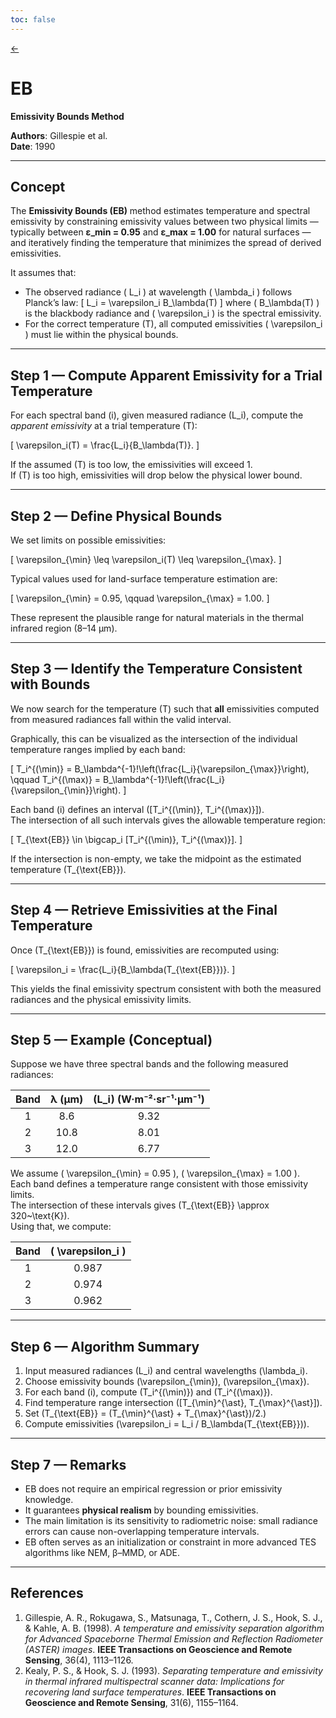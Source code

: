 ```yaml
---
toc: false
---
```


<link rel="stylesheet" href="/algorithms/algorithm.css">

<div>
<a href="/" class="alg-back" aria-label="Back to home">←</a>
</div>

# EB
**Emissivity Bounds Method**

**Authors**: Gillespie et al.  
**Date**: 1990  

---

## Concept

The **Emissivity Bounds (EB)** method estimates temperature and spectral emissivity by constraining emissivity values between two physical limits — typically between **ε_min = 0.95** and **ε_max = 1.00** for natural surfaces — and iteratively finding the temperature that minimizes the spread of derived emissivities.  

It assumes that:
- The observed radiance \( L_i \) at wavelength \( \lambda_i \) follows Planck’s law:
  \[
  L_i = \varepsilon_i B_\lambda(T)
  \]
  where \( B_\lambda(T) \) is the blackbody radiance and \( \varepsilon_i \) is the spectral emissivity.
- For the correct temperature \(T\), all computed emissivities \( \varepsilon_i \) must lie within the physical bounds.

---

## Step 1 — Compute Apparent Emissivity for a Trial Temperature

For each spectral band \(i\), given measured radiance \(L_i\), compute the *apparent emissivity* at a trial temperature \(T\):

\[
\varepsilon_i(T) = \frac{L_i}{B_\lambda(T)}.
\]

If the assumed \(T\) is too low, the emissivities will exceed 1.  
If \(T\) is too high, emissivities will drop below the physical lower bound.

---

## Step 2 — Define Physical Bounds

We set limits on possible emissivities:

\[
\varepsilon_{\min} \leq \varepsilon_i(T) \leq \varepsilon_{\max}.
\]

Typical values used for land-surface temperature estimation are:

\[
\varepsilon_{\min} = 0.95, \qquad \varepsilon_{\max} = 1.00.
\]

These represent the plausible range for natural materials in the thermal infrared region (8–14 µm).

---

## Step 3 — Identify the Temperature Consistent with Bounds

We now search for the temperature \(T\) such that **all** emissivities computed from measured radiances fall within the valid interval.

Graphically, this can be visualized as the intersection of the individual temperature ranges implied by each band:

\[
T_i^{(\min)} = B_\lambda^{-1}\!\left(\frac{L_i}{\varepsilon_{\max}}\right), \qquad
T_i^{(\max)} = B_\lambda^{-1}\!\left(\frac{L_i}{\varepsilon_{\min}}\right).
\]

Each band \(i\) defines an interval \([T_i^{(\min)}, T_i^{(\max)}]\).  
The intersection of all such intervals gives the allowable temperature region:

\[
T_{\text{EB}} \in \bigcap_i [T_i^{(\min)}, T_i^{(\max)}].
\]

If the intersection is non-empty, we take the midpoint as the estimated temperature \(T_{\text{EB}}\).

---

## Step 4 — Retrieve Emissivities at the Final Temperature

Once \(T_{\text{EB}}\) is found, emissivities are recomputed using:

\[
\varepsilon_i = \frac{L_i}{B_\lambda(T_{\text{EB}})}.
\]

This yields the final emissivity spectrum consistent with both the measured radiances and the physical emissivity limits.

---

## Step 5 — Example (Conceptual)

Suppose we have three spectral bands and the following measured radiances:

| Band | λ (µm) | \(L_i\) (W·m⁻²·sr⁻¹·µm⁻¹) |
|:----:|:-------:|:--------------------------:|
| 1 | 8.6 | 9.32 |
| 2 | 10.8 | 8.01 |
| 3 | 12.0 | 6.77 |

We assume \( \varepsilon_{\min} = 0.95 \), \( \varepsilon_{\max} = 1.00 \).  
Each band defines a temperature range consistent with those emissivity limits.  
The intersection of these intervals gives \(T_{\text{EB}} \approx 320~\text{K}\).  
Using that, we compute:

| Band | \( \varepsilon_i \) |
|:----:|:--------------------:|
| 1 | 0.987 |
| 2 | 0.974 |
| 3 | 0.962 |

---

## Step 6 — Algorithm Summary

1. Input measured radiances \(L_i\) and central wavelengths \(\lambda_i\).
2. Choose emissivity bounds \(\varepsilon_{\min}\), \(\varepsilon_{\max}\).
3. For each band \(i\), compute \(T_i^{(\min)}\) and \(T_i^{(\max)}\).
4. Find temperature range intersection \([T_{\min}^{\ast}, T_{\max}^{\ast}]\).
5. Set \(T_{\text{EB}} = (T_{\min}^{\ast} + T_{\max}^{\ast})/2.\)
6. Compute emissivities \(\varepsilon_i = L_i / B_\lambda(T_{\text{EB}})\).

---

## Step 7 — Remarks

- EB does not require an empirical regression or prior emissivity knowledge.
- It guarantees **physical realism** by bounding emissivities.
- The main limitation is its sensitivity to radiometric noise: small radiance errors can cause non-overlapping temperature intervals.
- EB often serves as an initialization or constraint in more advanced TES algorithms like NEM, β–MMD, or ADE.

---

## References

1. Gillespie, A. R., Rokugawa, S., Matsunaga, T., Cothern, J. S., Hook, S. J., & Kahle, A. B. (1998). *A temperature and emissivity separation algorithm for Advanced Spaceborne Thermal Emission and Reflection Radiometer (ASTER) images*. **IEEE Transactions on Geoscience and Remote Sensing**, 36(4), 1113–1126.  
2. Kealy, P. S., & Hook, S. J. (1993). *Separating temperature and emissivity in thermal infrared multispectral scanner data: Implications for recovering land surface temperatures*. **IEEE Transactions on Geoscience and Remote Sensing**, 31(6), 1155–1164.
